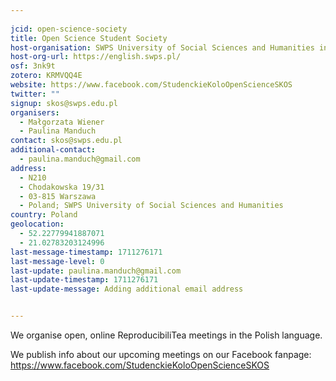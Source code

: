 ```yaml
---
    
jcid: open-science-society
title: Open Science Student Society
host-organisation: SWPS University of Social Sciences and Humanities in Warsaw
host-org-url: https://english.swps.pl/
osf: 3nk9t
zotero: KRMVQQ4E
website: https://www.facebook.com/StudenckieKoloOpenScienceSKOS
twitter: ""
signup: skos@swps.edu.pl
organisers:
  - Małgorzata Wiener
  - Paulina Manduch
contact: skos@swps.edu.pl
additional-contact:
  - paulina.manduch@gmail.com
address:
  - N210
  - Chodakowska 19/31
  - 03-815 Warszawa
  - Poland; SWPS University of Social Sciences and Humanities
country: Poland
geolocation:
  - 52.22779941887071
  - 21.02783203124996
last-message-timestamp: 1711276171
last-message-level: 0
last-update: paulina.manduch@gmail.com
last-update-timestamp: 1711276171
last-update-message: Adding additional email address


---
```


We organise open, online ReproducibiliTea meetings in the Polish language.

We publish info about our upcoming meetings on our Facebook fanpage:
https://www.facebook.com/StudenckieKoloOpenScienceSKOS

